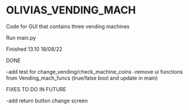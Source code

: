 # OLIVIAS_VENDING_MACH
Code for GUI that contains three vending machines


Run main.py

Finished 13.10 18/08/22

DONE

-add test for change_vending/check_machine_coins
-remove ui functions from Vending_mach_funcs (true/false bool and update in main)

FIXES TO DO IN FUTURE

-add return button change screen
